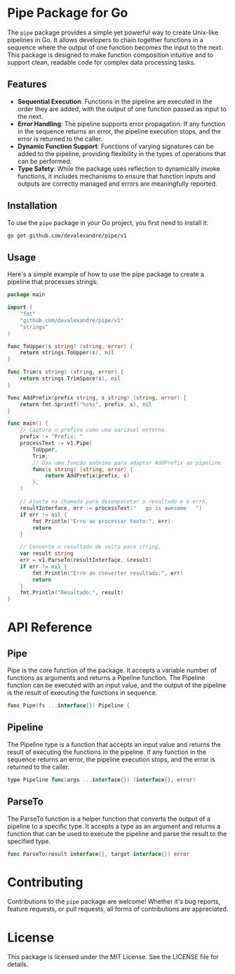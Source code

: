 # Pipe Package for Go

The `pipe` package provides a simple yet powerful way to create Unix-like pipelines in Go. It allows developers to chain together functions in a sequence where the output of one function becomes the input to the next. This package is designed to make function composition intuitive and to support clean, readable code for complex data processing tasks.

## Features

- **Sequential Execution**: Functions in the pipeline are executed in the order they are added, with the output of one function passed as input to the next.
- **Error Handling**: The pipeline supports error propagation. If any function in the sequence returns an error, the pipeline execution stops, and the error is returned to the caller.
- **Dynamic Function Support**: Functions of varying signatures can be added to the pipeline, providing flexibility in the types of operations that can be performed.
- **Type Safety**: While the package uses reflection to dynamically invoke functions, it includes mechanisms to ensure that function inputs and outputs are correctly managed and errors are meaningfully reported.

## Installation

To use the `pipe` package in your Go project, you first need to install it:

```bash
go get github.com/devalexandre/pipe/v1
```

## Usage
Here's a simple example of how to use the pipe package to create a pipeline that processes strings:

```go
package main

import (
	"fmt"
	"github.com/devalexandre/pipe/v1"
	"strings"
)

func ToUpper(s string) (string, error) {
	return strings.ToUpper(s), nil
}

func Trim(s string) (string, error) {
	return strings.TrimSpace(s), nil
}

func AddPrefix(prefix string, s string) (string, error) {
	return fmt.Sprintf("%s%s", prefix, s), nil
}

func main() {
	// Captura o prefixo como uma variável externa.
	prefix := "Prefix: "
	processText := v1.Pipe(
		ToUpper,
		Trim,
		// Usa uma função anônima para adaptar AddPrefix ao pipeline.
		func(s string) (string, error) {
			return AddPrefix(prefix, s)
		},
	)

	// Ajuste na chamada para desempacotar o resultado e o erro.
	resultInterface, err := processText("   go is awesome   ")
	if err != nil {
		fmt.Println("Erro ao processar texto:", err)
		return
	}

	// Converte o resultado de volta para string.
	var result string
	err = v1.ParseTo(resultInterface, &result)
	if err != nil {
		fmt.Println("Erro ao converter resultado:", err)
		return
	}
	fmt.Println("Resultado:", result)
}

```

# API Reference

## Pipe
Pipe is the core function of the package. It accepts a variable number of functions as arguments and returns a Pipeline function. The Pipeline function can be executed with an input value, and the output of the pipeline is the result of executing the functions in sequence.

```go
func Pipe(fs ...interface{}) Pipeline {
```

## Pipeline
The Pipeline type is a function that accepts an input value and returns the result of executing the functions in the pipeline. If any function in the sequence returns an error, the pipeline execution stops, and the error is returned to the caller.

```go
type Pipeline func(args ...interface{}) (interface{}, error)
```

## ParseTo
The ParseTo function is a helper function that converts the output of a pipeline to a specific type. It accepts a type as an argument and returns a function that can be used to execute the pipeline and parse the result to the specified type.

```go
func ParseTo(result interface{}, target interface{}) error
```

# Contributing 
Contributions to the `pipe` package are welcome! Whether it's bug reports, feature requests, or pull requests, all forms of contributions are appreciated.

# License
This package is licensed under the MIT License. See the LICENSE file for details.